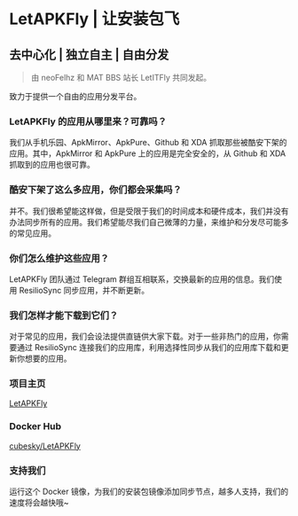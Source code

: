 # LetAPKFly | 让安装包飞
## 去中心化 | 独立自主 | 自由分发

> 由 neoFelhz 和 MAT BBS 站长 LetITFly 共同发起。

致力于提供一个自由的应用分发平台。

### LetAPKFly 的应用从哪里来？可靠吗？

我们从手机乐园、ApkMirror、ApkPure、Github 和 XDA 抓取那些被酷安下架的应用。其中，ApkMirror 和 ApkPure 上的应用是完全安全的，从 Github 和 XDA 抓取到的应用也很可靠。

### 酷安下架了这么多应用，你们都会采集吗？

并不。我们很希望能这样做，但是受限于我们的时间成本和硬件成本，我们并没有办法同步所有的应用。我们希望能尽我们自己微薄的力量，来维护和分发尽可能多的常见应用。

### 你们怎么维护这些应用？

LetAPKFly 团队通过 Telegram 群组互相联系，交换最新的应用的信息。我们使用 ResilioSync 同步应用，并不断更新。

### 我们怎样才能下载到它们？

对于常见的应用，我们会设法提供直链供大家下载。对于一些非热门的应用，你需要通过 ResilioSync 连接我们的应用库，利用选择性同步从我们的应用库下载和更新你想要的应用。

### 项目主页

[LetAPKFly](https://apk.letitfly.me) 

### Docker Hub 

[cubesky/LetAPKFly](https://hub.docker.com/r/cubesky/letapkfly/)

### 支持我们

运行这个 Docker 镜像，为我们的安装包镜像添加同步节点，越多人支持，我们的速度将会越快哦~